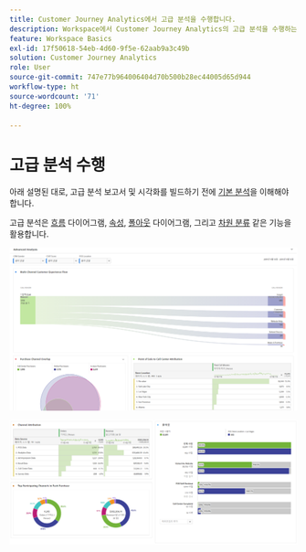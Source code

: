 ```yaml
---
title: Customer Journey Analytics에서 고급 분석을 수행합니다.
description: Workspace에서 Customer Journey Analytics의 고급 분석을 수행하는 방법을 설명합니다.
feature: Workspace Basics
exl-id: 17f50618-54eb-4d60-9f5e-62aab9a3c49b
solution: Customer Journey Analytics
role: User
source-git-commit: 747e77b964006404d70b500b28ec44005d65d944
workflow-type: ht
source-wordcount: '71'
ht-degree: 100%

---
```


# 고급 분석 수행

아래 설명된 대로, 고급 분석 보고서 및 시각화를 빌드하기 전에 [기본 분석](/help/analysis-workspace/perform-basic-analysis.md)을 이해해야 합니다.

고급 분석은 [흐름](/help/analysis-workspace/visualizations/c-flow/flow.md) 다이어그램, [속성](/help/analysis-workspace/c-panels/attribution.md), [폴아웃](/help/analysis-workspace/visualizations/fallout/fallout-flow.md) 다이어그램, 그리고 [차원 분류](/help/components/dimensions/t-breakdown-fa.md) 같은 기능을 활용합니다.

![Advanced Analysis shown in a flow diagram.](assets/cja-adv-analysis1.png)

![Multiple visualization examples, such as donut, venn, and stacked bar chart.](assets/cja-adv-analysis2.png)
